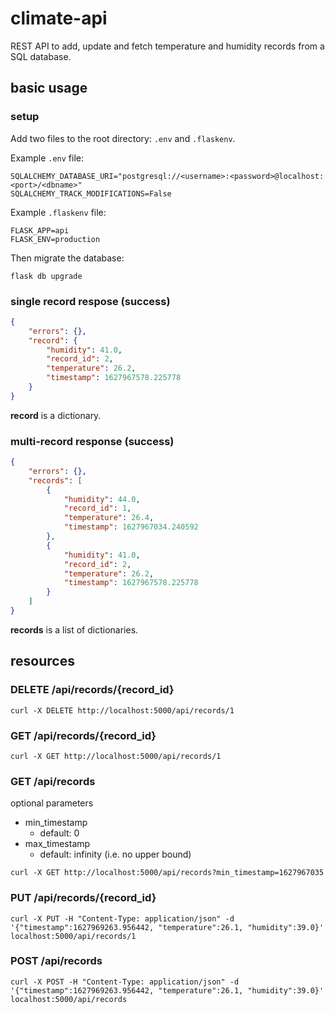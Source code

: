 # climate-api

REST API to add, update and fetch temperature and humidity records from a SQL database.

## basic usage

### setup

Add two files to the root directory: `.env` and `.flaskenv`.

Example `.env` file:

```
SQLALCHEMY_DATABASE_URI="postgresql://<username>:<password>@localhost:<port>/<dbname>"
SQLALCHEMY_TRACK_MODIFICATIONS=False
```

Example `.flaskenv` file:

```
FLASK_APP=api
FLASK_ENV=production
```

Then migrate the database:

```
flask db upgrade
```

### single record respose (success)

```json
{
    "errors": {},
    "record": {
        "humidity": 41.0,
        "record_id": 2,
        "temperature": 26.2,
        "timestamp": 1627967578.225778
    }
}
```

**record** is a dictionary.

### multi-record response (success)

```json
{
    "errors": {},
    "records": [
        {
            "humidity": 44.0,
            "record_id": 1,
            "temperature": 26.4,
            "timestamp": 1627967034.240592
        },
        {
            "humidity": 41.0,
            "record_id": 2,
            "temperature": 26.2,
            "timestamp": 1627967578.225778
        }
    ]
}
```

**records** is a list of dictionaries.

## resources

### DELETE /api/records/{record_id}

```
curl -X DELETE http://localhost:5000/api/records/1
```

### GET /api/records/{record_id}

```
curl -X GET http://localhost:5000/api/records/1
```

### GET /api/records

optional parameters
- min_timestamp
    - default: 0
- max_timestamp
    - default: infinity (i.e. no upper bound)

```
curl -X GET http://localhost:5000/api/records?min_timestamp=1627967035
```

### PUT /api/records/{record_id}

```
curl -X PUT -H "Content-Type: application/json" -d '{"timestamp":1627969263.956442, "temperature":26.1, "humidity":39.0}' localhost:5000/api/records/1
```

### POST /api/records

```
curl -X POST -H "Content-Type: application/json" -d '{"timestamp":1627969263.956442, "temperature":26.1, "humidity":39.0}' localhost:5000/api/records
```

